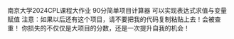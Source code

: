 南京大学2024CPL课程大作业 
90分简单项目计算器 
可以实现表达式求值与变量赋值 
注意：如果以后还有这个项目，请不要把我的代码复制粘贴上去！会被查重！ 
你损失的不仅仅是大项目的分数，还是一次提升自我的机会！ 
